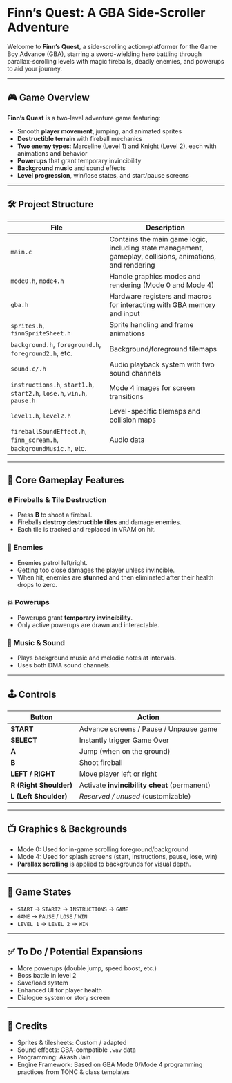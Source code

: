 # **Finn’s Quest: A GBA Side-Scroller Adventure**

Welcome to **Finn’s Quest**, a side-scrolling action-platformer for the Game Boy Advance (GBA), starring a sword-wielding hero battling through parallax-scrolling levels with magic fireballs, deadly enemies, and powerups to aid your journey.

---

## 🎮 **Game Overview**

**Finn’s Quest** is a two-level adventure game featuring:
- Smooth **player movement**, jumping, and animated sprites
- **Destructible terrain** with fireball mechanics
- **Two enemy types**: Marceline (Level 1) and Knight (Level 2), each with animations and behavior
- **Powerups** that grant temporary invincibility
- **Background music** and sound effects
- **Level progression**, win/lose states, and start/pause screens

---

## 🛠️ **Project Structure**

| File | Description |
|------|-------------|
| `main.c` | Contains the main game logic, including state management, gameplay, collisions, animations, and rendering |
| `mode0.h`, `mode4.h` | Handle graphics modes and rendering (Mode 0 and Mode 4) |
| `gba.h` | Hardware registers and macros for interacting with GBA memory and input |
| `sprites.h`, `finnSpriteSheet.h` | Sprite handling and frame animations |
| `background.h`, `foreground.h`, `foreground2.h`, etc. | Background/foreground tilemaps |
| `sound.c/.h` | Audio playback system with two sound channels |
| `instructions.h`, `start1.h`, `start2.h`, `lose.h`, `win.h`, `pause.h` | Mode 4 images for screen transitions |
| `level1.h`, `level2.h` | Level-specific tilemaps and collision maps |
| `fireballSoundEffect.h`, `finn_scream.h`, `backgroundMusic.h`, etc. | Audio data |

---

## 🧠 **Core Gameplay Features**

### 🔥 Fireballs & Tile Destruction
- Press **B** to shoot a fireball.
- Fireballs **destroy destructible tiles** and damage enemies.
- Each tile is tracked and replaced in VRAM on hit.

### 🧟 Enemies
- Enemies patrol left/right.
- Getting too close damages the player unless invincible.
- When hit, enemies are **stunned** and then eliminated after their health drops to zero.

### 💥 Powerups
- Powerups grant **temporary invincibility**.
- Only active powerups are drawn and interactable.

### 🎵 Music & Sound
- Plays background music and melodic notes at intervals.
- Uses both DMA sound channels.

---

## 🕹️ **Controls**

| Button         | Action                                       |
|----------------|----------------------------------------------|
| **START**      | Advance screens / Pause / Unpause game       |
| **SELECT**     | Instantly trigger Game Over                  |
| **A**          | Jump (when on the ground)                    |
| **B**          | Shoot fireball                               |
| **LEFT / RIGHT** | Move player left or right                   |
| **R (Right Shoulder)** | Activate **invincibility cheat** (permanent) |
| **L (Left Shoulder)** | *Reserved / unused* (customizable)     |

---

## 📺 **Graphics & Backgrounds**
- Mode 0: Used for in-game scrolling foreground/background
- Mode 4: Used for splash screens (start, instructions, pause, lose, win)
- **Parallax scrolling** is applied to backgrounds for visual depth.

---

## 🔄 **Game States**

- `START` → `START2` → `INSTRUCTIONS` → `GAME`
- `GAME` → `PAUSE` / `LOSE` / `WIN`
- `LEVEL 1` → `LEVEL 2` → `WIN`

---


## ✅ **To Do / Potential Expansions**

- More powerups (double jump, speed boost, etc.)
- Boss battle in level 2
- Save/load system
- Enhanced UI for player health
- Dialogue system or story screen

---

## 👏 Credits

- Sprites & tilesheets: Custom / adapted
- Sound effects: GBA-compatible `.wav` data
- Programming: Akash Jain
- Engine Framework: Based on GBA Mode 0/Mode 4 programming practices from TONC & class templates
